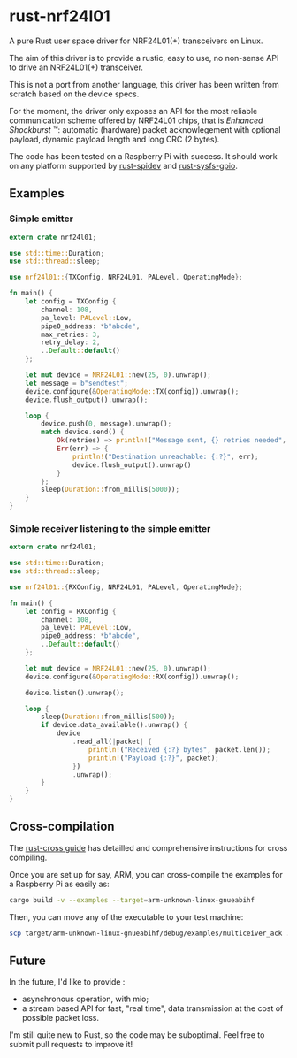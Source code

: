 # rust-nrf24l01

A pure Rust user space driver for NRF24L01(+) transceivers on Linux.

The aim of this driver is to provide a rustic, easy to use, no non-sense
API to drive an NRF24L01(+) transceiver.

This is not a port from another language, this driver has been written from scratch
based on the device specs.

For the moment, the driver only exposes an API for the most reliable communication
scheme offered by NRF24L01 chips, that is _Enhanced Shockburst_ ™:
automatic (hardware) packet acknowlegement with optional payload, dynamic payload length and
long CRC (2 bytes).

The code has been tested on a Raspberry Pi with success. It should work on any platform supported
by [rust-spidev][1] and [rust-sysfs-gpio][2].

[1]: https://github.com/rust-embedded/rust-spidev
[2]: https://github.com/rust-embedded/rust-sysfs-gpio

## Examples

### Simple emitter

```rust
extern crate nrf24l01;

use std::time::Duration;
use std::thread::sleep;

use nrf24l01::{TXConfig, NRF24L01, PALevel, OperatingMode};

fn main() {
    let config = TXConfig {
        channel: 108,
        pa_level: PALevel::Low,
        pipe0_address: *b"abcde",
        max_retries: 3,
        retry_delay: 2,
        ..Default::default()
    };

    let mut device = NRF24L01::new(25, 0).unwrap();
    let message = b"sendtest";
    device.configure(&OperatingMode::TX(config)).unwrap();
    device.flush_output().unwrap();

    loop {
        device.push(0, message).unwrap();
        match device.send() {
            Ok(retries) => println!("Message sent, {} retries needed", retries),
            Err(err) => {
                println!("Destination unreachable: {:?}", err);
                device.flush_output().unwrap()
            }
        };
        sleep(Duration::from_millis(5000));
    }
}
```

### Simple receiver listening to the simple emitter

```rust
extern crate nrf24l01;

use std::time::Duration;
use std::thread::sleep;

use nrf24l01::{RXConfig, NRF24L01, PALevel, OperatingMode};

fn main() {
    let config = RXConfig {
        channel: 108,
        pa_level: PALevel::Low,
        pipe0_address: *b"abcde",
        ..Default::default()
    };

    let mut device = NRF24L01::new(25, 0).unwrap();
    device.configure(&OperatingMode::RX(config)).unwrap();

    device.listen().unwrap();

    loop {
        sleep(Duration::from_millis(500));
        if device.data_available().unwrap() {
            device
                .read_all(|packet| {
                    println!("Received {:?} bytes", packet.len());
                    println!("Payload {:?}", packet);
                })
                .unwrap();
        }
    }
}
```

## Cross-compilation

The [rust-cross guide][3] has detailled and comprehensive instructions for cross compiling.

[3]: https://github.com/japaric/rust-cross

Once you are set up for say, ARM, you can cross-compile the examples for a Raspberry Pi as easily as:

```bash
cargo build -v --examples --target=arm-unknown-linux-gnueabihf
```

Then, you can move any of the executable to your test machine:

```bash
scp target/arm-unknown-linux-gnueabihf/debug/examples/multiceiver_ack ...
```

## Future

In the future, I'd like to provide :

* asynchronous operation, with mio;
* a stream based API for fast, "real time", data transmission
at the cost of possible packet loss.

I'm still quite new to Rust, so the code may be suboptimal. Feel free to submit pull requests to improve it!

